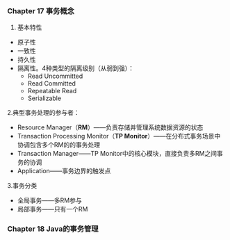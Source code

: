 ### Chapter 17 事务概念

 1. 基本特性
 - 原子性
 - 一致性
 - 持久性
 - 隔离性。4种类型的隔离级别（从弱到强）：
	 - Read Uncommitted
	 - Read Committed
	 - Repeatable Read
	 - Serializable

2.典型事务处理的参与者：
- Resource Manager（**RM**）——负责存储并管理系统数据资源的状态
- Transaction Processing Monitor（**TP Monitor**）——在分布式事务场景中协调包含多个RM的的事务处理
- Transaction Manager——TP Monitor中的核心模块，直接负责多RM之间事务的协调
- Application——事务边界的触发点

3.事务分类
- 全局事务——多RM参与
- 局部事务——只有一个RM
### Chapter 18 Java的事务管理
